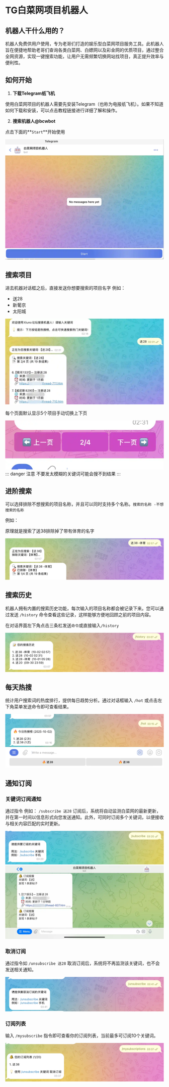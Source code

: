 # TG白菜网项目机器人
## 机器人干什么用的？
机器人免费供用户使用，专为老哥们打造的娱乐型白菜网项目服务工具。此机器人旨在便捷地帮助老哥们查询各类白菜网、白嫖网以及彩金网的优质项目，通过整合全网资源，实现一键搜索功能，让用户无需频繁切换网站找项目，真正提升效率与便利性。
## 如何开始
1. **下载Telegram纸飞机**

使用白菜网项目的机器人需要先安装Telegram（也称为电报纸飞机）。如果不知道如何下载和安装，可以点击教程链接进行详细了解和操作。

2. **搜索机器人@bcwbot**

点击下面的**`Start`**开始使用

![alt text](public/first-step.webp)


## 搜索项目
进去机器对话框之后，直接发送你想要搜索的项目名字
例如：
- 送28
- 新葡京
- 太阳城

![alt text](public/searchproject.webp)

每个页面默认显示5个项目手动切换上下页

![alt text](public/search-nextpage.webp)
::: danger 注意
不要发太模糊的关键词可能会搜不到结果
:::
## 进阶搜索
可以选择排除不想搜索的项目名称，并且可以同时支持多个名称。`搜索的名称 -不想搜索的名称`

例如：

原理就是搜索了送38排除掉了带有体育的名字

![alt text](public/search-pro.webp)

## 搜索历史
机器人拥有内置的搜索历史功能，每次输入的项目名称都会被记录下来。您可以通过发送 `/history` 命令查看这些记录，这样能够方便地回顾之前的项目内容。

在对话界面左下角点击三条杠发送`命令`或直接输入`/history`

![alt text](public/search-history.webp)

## 每天热搜
统计用户搜索词的热度排行，提供每日趋势分析。通过对话框输入 `/hot` 或点击左下角菜单发送命令即可查看结果。

![alt text](public/search-virus.webp)

## 通知订阅
### 关键词订阅通知

通过指令 例如： `/subscribe 送28` 订阅后，系统将自动监测白菜网的最新更新，并在第一时间以信息形式向您发送通知。此外，可同时订阅多个关键词，以便接收与相关内容匹配的实时更新。

![alt text](public/subscribe-word.webp)
![alt text](public/subscribe-notification.webp)

### 取消订阅
通过指令如 `/unsubscribe 送28` 取消订阅后，系统将不再监测该关键词，也不会发送相关通知。

![alt text](public/subscribe-cancel.webp)

### 订阅列表
输入 `/mysubscribe` 指令即可查看你的订阅列表，当前最多可订阅10个关键词。

![alt text](public/subscribe-list.webp)